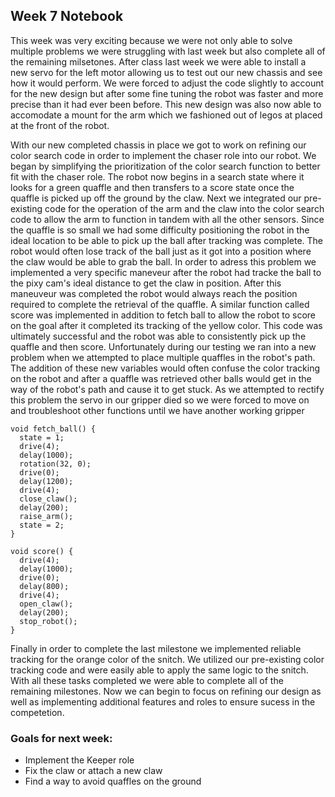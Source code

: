 ## Week 7 Notebook

This week was very exciting because we were not only able to solve multiple problems we were struggling with last week but also complete all of
the remaining milsetones. After class last week we were able to install a new servo for the left motor allowing us to test out our new chassis and see
how it would perform. We were forced to adjust the code slightly to account for the new design but after some fine tuning the robot was faster and more precise 
than it had ever been before. This new design was also now able to accomodate a mount for the arm which we fashioned out of legos at placed at the front of 
the robot. 

With our new completed chassis in place we got to work on refining our color search code in order to implement the chaser role into our robot.
We began by simplifying the prioritization of the color search function  to better fit with the chaser role. The robot now begins in a search state where
it looks for a green quaffle and then transfers to a score state once the quaffle is picked up off the ground by the claw. 
Next we integrated our pre-existing code for the operation of the arm and the claw into the color search code to allow the arm to function in tandem with all the other sensors.
Since the quaffle is so small we had some difficulty positioning the robot in the ideal location to be able to pick up the ball after tracking was complete. The robot would often lose track of 
the ball just as it got into a position where the claw would be able to grab the ball. In order to adress this problem we implemented a very specific maneveur after the robot had tracke
the ball to the pixy cam's ideal distance to get the claw in position. After this maneuveur was completed the robot would always reach the position required to complete
the retrieval of the quaffle. A similar function called score was implemented in addition to fetch ball to allow the robot to score on the goal after it completed its tracking of the yellow color.
This code was ultimately successful and the robot was able to consistently pick up the quaffle and then score. Unfortunately during our testing we ran into a new problem when we attempted to place 
multiple quaffles in the robot's path. The addition of these new variables would often confuse the color tracking on the robot and after a quaffle was retrieved other balls would get in the way of the robot's path
and cause it to get stuck. As we attempted to rectify this problem the servo in our gripper died so we were forced to move on and troubleshoot other functions until we
have another working gripper
``` 
void fetch_ball() {
  state = 1;
  drive(4);
  delay(1000);
  rotation(32, 0);
  drive(0);
  delay(1200);
  drive(4);
  close_claw();
  delay(200);
  raise_arm();
  state = 2;
}

void score() {
  drive(4);
  delay(1000);
  drive(0);
  delay(800);
  drive(4);
  open_claw();
  delay(200);
  stop_robot();
}
``` 

Finally in order to complete the last milestone we implemented reliable tracking for the orange color of the snitch. We utilized our pre-existing color tracking code and
were easily able to apply the same logic to the snitch. With all these tasks completed we were able to complete all of the remaining milestones. Now we can begin to focus on refining our design
as well as implementing additional features and roles to ensure sucess in the competetion.

### Goals for next week:
- Implement the Keeper role
- Fix the claw or attach a new claw
- Find a way to avoid quaffles on the ground
